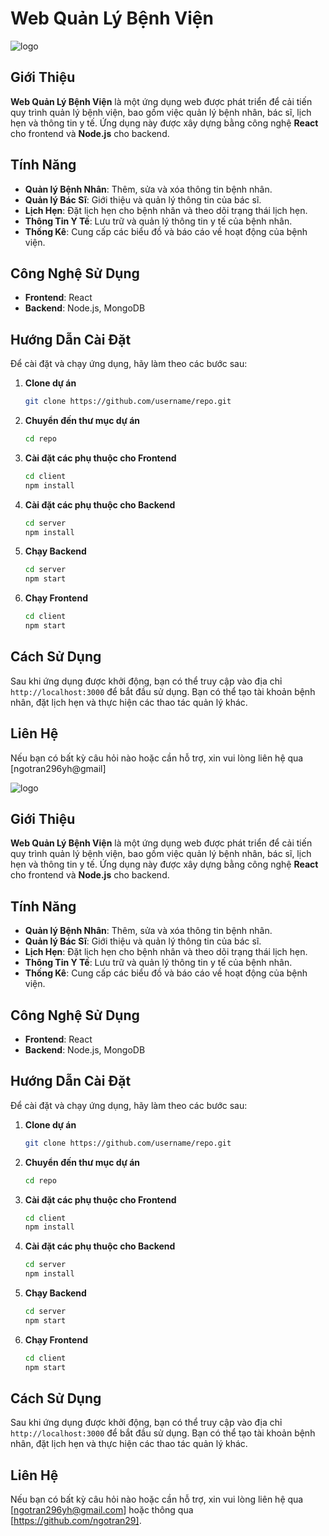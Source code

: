 # Web Quản Lý Bệnh Viện

![logo](https://github.com/user-attachments/assets/e4439a33-bf19-4160-9122-c89a4f800c65)


## Giới Thiệu

**Web Quản Lý Bệnh Viện** là một ứng dụng web được phát triển để cải tiến quy trình quản lý bệnh viện, bao gồm việc quản lý bệnh nhân, bác sĩ, lịch hẹn và thông tin y tế. Ứng dụng này được xây dựng bằng công nghệ **React** cho frontend và **Node.js** cho backend.

## Tính Năng

- **Quản lý Bệnh Nhân**: Thêm, sửa và xóa thông tin bệnh nhân.
- **Quản lý Bác Sĩ**: Giới thiệu và quản lý thông tin của bác sĩ.
- **Lịch Hẹn**: Đặt lịch hẹn cho bệnh nhân và theo dõi trạng thái lịch hẹn.
- **Thông Tin Y Tế**: Lưu trữ và quản lý thông tin y tế của bệnh nhân.
- **Thống Kê**: Cung cấp các biểu đồ và báo cáo về hoạt động của bệnh viện.

## Công Nghệ Sử Dụng

- **Frontend**: React
- **Backend**: Node.js, MongoDB

## Hướng Dẫn Cài Đặt

Để cài đặt và chạy ứng dụng, hãy làm theo các bước sau:

1. **Clone dự án**
    ```bash
    git clone https://github.com/username/repo.git
    ```
  
2. **Chuyển đến thư mục dự án**
    ```bash
    cd repo
    ```
  
3. **Cài đặt các phụ thuộc cho Frontend**
    ```bash
    cd client
    npm install
    ```

4. **Cài đặt các phụ thuộc cho Backend**
    ```bash
    cd server
    npm install
    ```

5. **Chạy Backend**
    ```bash
    cd server
    npm start
    ```

6. **Chạy Frontend**
    ```bash
    cd client
    npm start
    ```

## Cách Sử Dụng

Sau khi ứng dụng được khởi động, bạn có thể truy cập vào địa chỉ `http://localhost:3000` để bắt đầu sử dụng. Bạn có thể tạo tài khoản bệnh nhân, đặt lịch hẹn và thực hiện các thao tác quản lý khác.

## Liên Hệ

Nếu bạn có bất kỳ câu hỏi nào hoặc cần hỗ trợ, xin vui lòng liên hệ qua [ngotran296yh@gmail]

![logo](https://github.com/user-attachments/assets/e4439a33-bf19-4160-9122-c89a4f800c65)


## Giới Thiệu

**Web Quản Lý Bệnh Viện** là một ứng dụng web được phát triển để cải tiến quy trình quản lý bệnh viện, bao gồm việc quản lý bệnh nhân, bác sĩ, lịch hẹn và thông tin y tế. Ứng dụng này được xây dựng bằng công nghệ **React** cho frontend và **Node.js** cho backend.

## Tính Năng

- **Quản lý Bệnh Nhân**: Thêm, sửa và xóa thông tin bệnh nhân.
- **Quản lý Bác Sĩ**: Giới thiệu và quản lý thông tin của bác sĩ.
- **Lịch Hẹn**: Đặt lịch hẹn cho bệnh nhân và theo dõi trạng thái lịch hẹn.
- **Thông Tin Y Tế**: Lưu trữ và quản lý thông tin y tế của bệnh nhân.
- **Thống Kê**: Cung cấp các biểu đồ và báo cáo về hoạt động của bệnh viện.

## Công Nghệ Sử Dụng

- **Frontend**: React
- **Backend**: Node.js, MongoDB

## Hướng Dẫn Cài Đặt

Để cài đặt và chạy ứng dụng, hãy làm theo các bước sau:

1. **Clone dự án**
    ```bash
    git clone https://github.com/username/repo.git
    ```
  
2. **Chuyển đến thư mục dự án**
    ```bash
    cd repo
    ```
  
3. **Cài đặt các phụ thuộc cho Frontend**
    ```bash
    cd client
    npm install
    ```

4. **Cài đặt các phụ thuộc cho Backend**
    ```bash
    cd server
    npm install
    ```

5. **Chạy Backend**
    ```bash
    cd server
    npm start
    ```

6. **Chạy Frontend**
    ```bash
    cd client
    npm start
    ```

## Cách Sử Dụng

Sau khi ứng dụng được khởi động, bạn có thể truy cập vào địa chỉ `http://localhost:3000` để bắt đầu sử dụng. Bạn có thể tạo tài khoản bệnh nhân, đặt lịch hẹn và thực hiện các thao tác quản lý khác.

## Liên Hệ

Nếu bạn có bất kỳ câu hỏi nào hoặc cần hỗ trợ, xin vui lòng liên hệ qua [ngotran296yh@gmail.com] hoặc thông qua [https://github.com/ngotran29].

